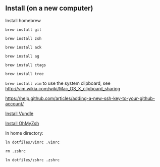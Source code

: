 ## Install (on a new computer)

Install homebrew

`brew install git`

`brew install zsh`

`brew install ack`

`brew install ag`

`brew install ctags`

`brew install tree`

`brew install vim` to use the system clipboard, see http://vim.wikia.com/wiki/Mac_OS_X_clipboard_sharing

https://help.github.com/articles/adding-a-new-ssh-key-to-your-github-account/

[Install Vundle](https://github.com/VundleVim/Vundle.vim)

[Install OhMyZsh](https://github.com/robbyrussell/oh-my-zsh)

In home directory:

`ln dotfiles/vimrc .vimrc`

`rm .zshrc`

`ln dotfiles/zshrc .zshrc`
